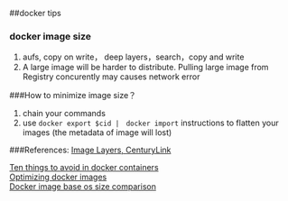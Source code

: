 ##docker tips

### docker image size

1. aufs, copy on write， deep layers，search，copy and write
2. A large image will be harder to distribute. Pulling large image from Registry concurently may causes network error 


###How to minimize image size？
1. chain your commands
2. use `docker export $cid |　docker import` instructions to flatten your images (the metadata of image will lost)




###References:
[Image Layers, CenturyLink](https://imagelayers.io/)
  
[Ten things to avoid in docker containers](http://developers.redhat.com/blog/2016/02/24/10-things-to-avoid-in-docker-containers/)  
[Optimizing docker images](https://www.ctl.io/developers/blog/post/optimizing-docker-images/)  
[Docker image base os size comparison](https://www.brianchristner.io/docker-image-base-os-size-comparison/)